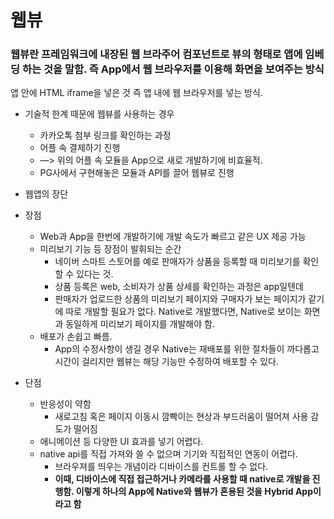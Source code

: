 # 웹뷰

### 웹뷰란 프레임워크에 내장된 웹 브라주어 컴포넌트로 뷰의 형태로 앱에 임베딩 하는 것을 말함. 즉 App에서 웹 브라우저를 이용해 화면을 보여주는 방식

앱 안에 HTML iframe을 넣은 것 즉 앱 내에 웹 브라우저를 넣는 방식.

- 기술적 한계 때문에 웹뷰를 사용하는 경우
    - 카카오톡 첨부 링크를 확인하는 과정
    - 어플 속 결제하기 진행
    - —> 위의 어플 속 모듈을 App으로 새로 개발하기에 비효율적.
    - PG사에서 구현해놓은 모듈과 API를 끌어 웹뷰로 진행

- 웹앱의 장단
- 장점
    - Web과 App을 한번에 개발하기에 개발 속도가 빠르고 같은 UX 제공 가능
    - 미리보기 기능 등 장점이 발휘되는 순간
        - 네이버 스마트 스토어를 예로 판매자가 상품을 등록할 때 미리보기를 확인할 수 있다는 것.
        - 상품 등록은 web, 소비자가 상품 상세를 확인하는 과정은 app일텐데
        - 판매자가 업로드한 상품의 미리보기 페이지와 구매자가 보는 페이지가 같기에 따로 개발할 필요가 없다. Native로 개발했다면, Native로 보이는 화면과 동일하게 미리보기 페이지를 개발해야 함.
    - 배포가 손쉽고 빠름.
        - App의 수정사항이 생길 경우 Native는 재배포를 위한 절차들이 까다롭고 시간이 걸리지만 웹뷰는 해당 기능만 수정하여 배포할 수 있다.
- 단점
    - 반응성이 약함
        - 새로고침 혹은 페이지 이동시 깜빡이는 현상과 부드러움이 떨어져 사용 감도가 떨어짐
    - 애니메이션 등 다양한 UI 효과를 넣기 어렵다.
    - native api를 직접 가져와 쓸 수 없으며 기기와 직접적인 연동이 어렵다.
        - 브라우져를 띄우는 개념이라 디바이스를 컨트롤 할 수 없다.
        - **이때, 디바이스에 직접 접근하거나 카메라를 사용할 때 native로 개발을 진행함. 이렇게 하나의 App에 Native와 웹뷰가 혼용된 것을 Hybrid App이라고 함**
